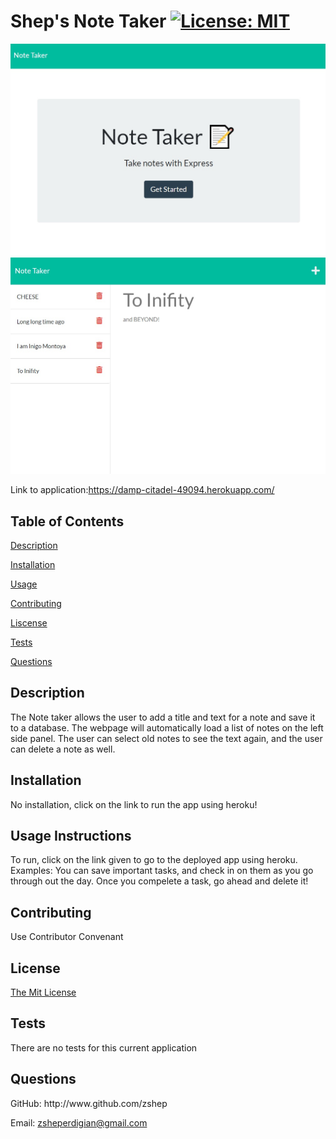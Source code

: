 # Shep's Note Taker [![License: MIT](https://img.shields.io/badge/License-MIT-yellow.svg)](https://opensource.org/licenses/MIT)
  
![Alt text](./screenshot1.jpg?raw=true "Screenshot")
![Alt text](./screenshot2.jpg?raw=true "Screenshot")

 Link to application:https://damp-citadel-49094.herokuapp.com/
 
 ## **Table of Contents**
  
 [Description](#id-1)
  
 [Installation](#id-2)
  
 [Usage](#id-3)
  
 [Contributing](#id-4)
  
 [Liscense](#id-5)
  
 [Tests](#id-6)
  
 [Questions](#id-7) 
  
 <h2 id="id-1">Description</h2> 
 The Note taker allows the user to add a title and text for a note and save it to a database. The webpage will automatically load a list of notes on the left side panel. The user can select old notes to see the text again, and the user can delete a note as well.  
  
 <h2 id="id-2">Installation</h2> 
 No installation, click on the link to run the app using heroku!  
  
 <h2 id="id-3">Usage 
 Instructions </h2>To run, click on the link given to go to the deployed app using heroku.  
 Examples: You can save important tasks, and check in on them as you go through out the day. Once you compelete a task, go ahead and delete it!
  
 <h2 id="id-4">Contributing</h2> 
 Use Contributor Convenant
  
 <h2 id="id-5">License</h2> 
 <a href="((https://opensource.org/licenses/MIT))">The Mit License</a>
  
 <h2 id="id-6">Tests</h2> 
 There are no tests for this current application
  
 <h2 id="id-7">Questions</h2> 
 GitHub: http://www.github.com/zshep 
  
 Email: zsheperdigian@gmail.com 

 
    